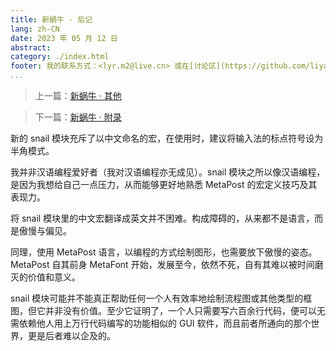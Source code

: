 ```yaml
---
title: 新蜗牛 · 后记
lang: zh-CN
date: 2023 年 05 月 12 日
abstract: 
category: ./index.html
footer: 我的联系方式：<lyr.m2@live.cn> 或在[讨论区](https://github.com/liyanrui/liyanrui.github.io/issues)提问。
...
```


> 上一篇：[新蜗牛 · 其他](others.html)

> 下一篇：[新蜗牛 · 附录](appendix.html)

新的 snail 模块充斥了以中文命名的宏，在使用时，建议将输入法的标点符号设为半角模式。

我并非汉语编程爱好者（我对汉语编程亦无成见）。snail 模块之所以像汉语编程，是因为我想给自己一点压力，从而能够更好地熟悉 MetaPost 的宏定义技巧及其表现力。

将 snail 模块里的中文宏翻译成英文并不困难。构成障碍的，从来都不是语言，而是傲慢与偏见。

同理，使用 MetaPost 语言，以编程的方式绘制图形，也需要放下傲慢的姿态。MetaPost 自其前身 MetaFont 开始，发展至今，依然不死，自有其难以被时间磨灭的价值和意义。

snail 模块可能并不能真正帮助任何一个人有效率地绘制流程图或其他类型的框图，但它并非没有价值。至少它证明了，一个人只需要写六百余行代码，便可以无需依赖他人用上万行代码编写的功能相似的 GUI 软件，而且前者所通向的那个世界，更是后者难以企及的。




